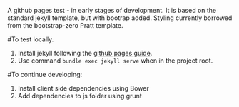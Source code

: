 A github pages test - in early stages of development. It is based on the standard jekyll template, but with bootrap added. Styling currently borrowed from the bootstrap-zero Pratt template.

#To test locally.
1. Install jekyll following the [github pages guide][gh-pages-jekyll-guide].
2. Use command `bundle exec jekyll serve` when in the project root.

#To continue developing:
1. Install client side dependencies using Bower
2. Add dependencies to js folder using grunt

[gh-pages-jekyll-guide]: https://help.github.com/articles/using-jekyll-with-pages/